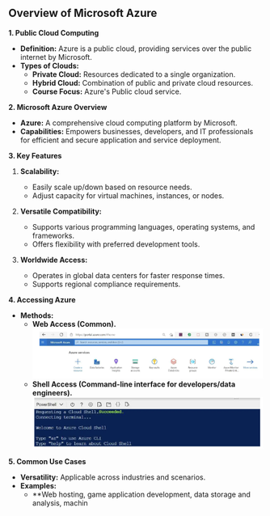 ## Overview of Microsoft Azure
**1. Public Cloud Computing**
- **Definition:** Azure is a public cloud, providing services over the public internet by Microsoft.
- **Types of Clouds:**
  - **Private Cloud:** Resources dedicated to a single organization.
  - **Hybrid Cloud:** Combination of public and private cloud resources.
  - **Course Focus:** Azure's Public cloud service.

**2. Microsoft Azure Overview**
- **Azure:** A comprehensive cloud computing platform by Microsoft.
- **Capabilities:** Empowers businesses, developers, and IT professionals for efficient and secure application and service deployment.

**3. Key Features**
   1. **Scalability:**
      - Easily scale up/down based on resource needs.
      - Adjust capacity for virtual machines, instances, or nodes.

   2. **Versatile Compatibility:**
      - Supports various programming languages, operating systems, and frameworks.
      - Offers flexibility with preferred development tools.

   3. **Worldwide Access:**
      - Operates in global data centers for faster response times.
      - Supports regional compliance requirements.

**4. Accessing Azure**
- **Methods:**
  - **Web Access (Common).**
  ![Azure-Portal-GUI](./Azure-portal-GUI.png)
  - **Shell Access (Command-line interface for developers/data engineers).**
![Powershell](./Powershell-CLI.png)

**5. Common Use Cases**
- **Versatility:** Applicable across industries and scenarios.
- **Examples:**
  - **Web hosting, game application development, data storage and analysis, machin

